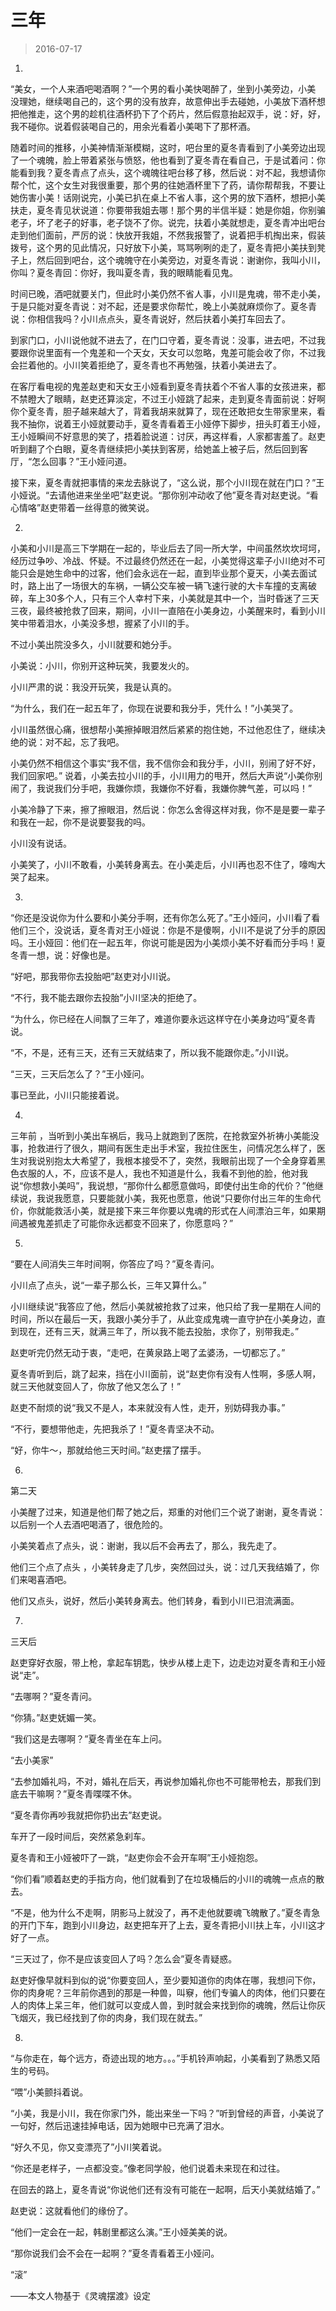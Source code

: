 # 三年

> 2016-07-17

1.

“美女，一个人来酒吧喝酒啊？”一个男的看小美快喝醉了，坐到小美旁边，小美 没理她，继续喝自己的，这个男的没有放弃，故意伸出手去碰她，小美放下酒杯想把他推走，这个男的趁机往酒杯扔下了个药片，然后假意抬起双手，说：好，好，我不碰你。说着假装喝自己的，用余光看着小美喝下了那杯酒。

随着时间的推移，小美神情渐渐模糊，这时，吧台里的夏冬青看到了小美旁边出现了一个魂魄，脸上带着紧张与愤怒，他也看到了夏冬青在看自己，于是试着问：你能看到我？夏冬青点了点头，这个魂魄往吧台移了移，然后说：对不起，我想请你帮个忙，这个女生对我很重要，那个男的往她酒杯里下了药，请你帮帮我，不要让她伤害小美！话刚说完，小美已扒在桌上不省人事，这个男的放下酒杯，想把小美扶走，夏冬青见状说道：你要带我姐去哪！那个男的半信半疑：她是你姐，你别骗老子，坏了老子的好事，老子饶不了你。说完，扶着小美就想走，夏冬青冲出吧台走到他们面前，严厉的说：快放开我姐，不然我报警了，说着把手机掏出来，假装拨号，这个男的见此情况，只好放下小美，骂骂咧咧的走了，夏冬青把小美扶到凳子上，然后回到吧台，这个魂魄守在小美旁边，对夏冬青说：谢谢你，我叫小川，你叫？夏冬青回：你好，我叫夏冬青，我的眼睛能看见鬼。

时间已晚，酒吧就要关门，但此时小美仍然不省人事，小川是鬼魂，带不走小美，于是只能对夏冬青说：对不起，还是要求你帮忙，晚上小美就麻烦你了。夏冬青说：你相信我吗？小川点点头，夏冬青说好，然后扶着小美打车回去了。

到家门口，小川说他就不进去了，在门口守着，夏冬青说：没事，进去吧，不过我要跟你说里面有一个鬼差和一个天女，天女可以忽略，鬼差可能会收了你，不过我会拦着他的。小川笑着拒绝了，夏冬青也不再勉强，扶着小美进去了。

在客厅看电视的鬼差赵吏和天女王小娅看到夏冬青扶着个不省人事的女孩进来，都不禁瞪大了眼睛，赵吏还算淡定，不过王小娅跳了起来，走到夏冬青面前说：好啊你个夏冬青，胆子越来越大了，背着我胡来就算了，现在还敢把女生带家里来，看我不抽你，说着王小娅就要动手，夏冬青看着王小娅停下脚步，扭头盯着王小娅，王小娅瞬间不好意思的笑了，捂着脸说道：讨厌，再这样看，人家都害羞了。赵吏听到翻了个白眼，夏冬青继续把小美扶到客房，给她盖上被子后，然后回到客厅，“怎么回事？”王小娅问道。

接下来，夏冬青就把事情的来龙去脉说了，“这么说，那个小川现在就在门口？”王小娅说。“去请他进来坐坐吧”赵吏说。“那你别冲动收了他”夏冬青对赵吏说。“看心情咯”赵吏带着一丝得意的微笑说。

2.

小美和小川是高三下学期在一起的，毕业后去了同一所大学，中间虽然坎坎坷坷，经历过争吵、冷战、怀疑。不过最终仍然还在一起，小美觉得这辈子小川绝对不可能只会是她生命中的过客，他们会永远在一起，直到毕业那个夏天，小美去面试时，路上出了一场很大的车祸，一辆公交车被一辆飞速行驶的大卡车撞的支离破碎，车上30多个人，只有三个人幸村下来，小美就是其中一个，当时昏迷了三天三夜，最终被抢救了回来，期间，小川一直陪在小美身边，小美醒来时，看到小川笑中带着泪水，小美没多想，握紧了小川的手。

不过小美出院没多久，小川就要和她分手。

小美说：小川，你别开这种玩笑，我要发火的。

小川严肃的说：我没开玩笑，我是认真的。

“为什么，我们在一起五年了，你现在说要和我分手，凭什么！”小美哭了。

小川虽然很心痛，很想帮小美擦掉眼泪然后紧紧的抱住她，不过他忍住了，继续决绝的说：对不起，忘了我吧。

小美仍然不相信这个事实“我不信，我不信你会和我分手，小川，别闹了好不好，我们回家吧。” 说着，小美去拉小川的手，小川用力的甩开，然后大声说“小美你别闹了，我说我们分手吧，我嫌你烦，我嫌你不好看，我嫌你脾气差，可以吗！”

小美冷静了下来，擦了擦眼泪，然后说：你怎么舍得这样对我，你不是是要一辈子和我在一起，你不是说要娶我的吗。

小川没有说话。

小美笑了，小川不敢看，小美转身离去。在小美走后，小川再也忍不住了，嚎啕大哭了起来。

3.

“你还是没说你为什么要和小美分手啊，还有你怎么死了。”王小娅问，小川看了看他们三个，没说话，夏冬青对王小娅说：你是不是傻啊，小川不是说了分手的原因吗。王小娅回：他们在一起五年，你说可能是因为小美烦小美不好看而分手吗！夏冬青一想，说：好像也是。

“好吧，那我带你去投胎吧”赵吏对小川说。

“不行，我不能去跟你去投胎”小川坚决的拒绝了。

“为什么，你已经在人间飘了三年了，难道你要永远这样守在小美身边吗”夏冬青说。

“不，不是，还有三天，还有三天就结束了，所以我不能跟你走。”小川说。

“三天，三天后怎么了？”王小娅问。

事已至此，小川只能接着说。

4.

三年前 ，当听到小美出车祸后，我马上就跑到了医院，在抢救室外祈祷小美能没事，抢救进行了很久，期间有医生走出手术室，我拉住医生，问情况怎么样了，医生对我说别抱太大希望了，我根本接受不了，突然，我眼前出现了一个全身穿着黑色衣服的人，不，应该不是人，我也不知道是什么，我看不到他的脸，他对我说“你想救小美吗”，我说想，“那你什么都愿意做吗，即使付出生命的代价？”他继续说，我说我愿意，只要能就小美，我死也愿意，他说“只要你付出三年的生命代价，你就能救活小美，就是接下来三年你要以鬼魂的形式在人间漂泊三年，如果期间遇被鬼差抓走了可能你永远都变不回来了，你愿意吗？”

5.

“要在人间消失三年时间啊，你答应了吗？”夏冬青问。

小川点了点头，说“一辈子那么长，三年又算什么。”

小川继续说“我答应了他，然后小美就被抢救了过来，他只给了我一星期在人间的时间，所以在最后一天，我跟小美分手了，从此变成鬼魂一直守护在小美身边，直到现在，还有三天，就满三年了，所以我不能去投胎，求你了，别带我走。”

赵吏听完仍然无动于衷，“走吧，在黄泉路上喝了孟婆汤，一切都忘了。”

夏冬青听到后，跳了起来，挡在小川面前，说“赵吏你有没有人性啊，多感人啊，就三天他就变回人了，你放了他又怎么了！”

赵吏不耐烦的说“我又不是人，本来就没有人性，走开，别妨碍我办事。”

“不行，要想带他走，先把我杀了！”夏冬青坚决不动。

“好，你牛～，那就给他三天时间。”赵吏摆了摆手。

6.

第二天

小美醒了过来，知道是他们帮了她之后，郑重的对他们三个说了谢谢，夏冬青说：以后别一个人去酒吧喝酒了，很危险的。

小美笑着点了点头，说：谢谢，我以后不会再去了，那么，我先走了。

他们三个点了点头 ，小美转身走了几步，突然回过头，说：过几天我结婚了，你们来喝喜酒吧。

他们又点头，说好，然后小美转身离去。他们转身，看到小川已泪流满面。

7.

三天后

赵吏穿好衣服，带上枪，拿起车钥匙，快步从楼上走下，边走边对夏冬青和王小娅说“走”。

“去哪啊？”夏冬青问。

“你猜。”赵吏妩媚一笑。

“我们这是去哪啊？”夏冬青坐在车上问。

“去小美家”

“去参加婚礼吗，不对，婚礼在后天，再说参加婚礼你也不可能带枪去，那我们到底去干嘛啊？”夏冬青喋喋不休。

“夏冬青你再吵我就把你扔出去”赵吏说。

车开了一段时间后，突然紧急刹车。

夏冬青和王小娅被吓了一跳，“赵吏你会不会开车啊”王小娅抱怨。

“你们看”顺着赵吏的手指方向，他们就看到了在垃圾桶后的小川的魂魄一点点的散去。

“不是，他为什么不走啊，阴影马上就没了，再不走他就要魂飞魄散了。”夏冬青急的开门下车，跑到小川身边，赵吏把车开了上去，夏冬青把小川扶上车，小川这才好了一点。

“三天过了，你不是应该变回人了吗？怎么会”夏冬青疑惑。

赵吏好像早就料到似的说“你要变回人，至少要知道你的肉体在哪，我想问下你，你的肉身呢？三年前你遇到的那是一种兽，叫竂，他们专骗人的肉体，他们只要在人的肉体上呆三年，他们就可以变成人兽，到时就会来找到你的魂魄，然后让你灰飞烟灭，我已经找到了你的肉身，我们现在就去。”

8.

“与你走在，每个远方，奇迹出现的地方。。。”手机铃声响起，小美看到了熟悉又陌生的号码。

“喂”小美颤抖着说。

“小美，我是小川，我在你家门外，能出来坐一下吗？”听到曾经的声音，小美说了一句好，然后迅速挂掉电话，因为她眼中已充满了泪水。

“好久不见，你又变漂亮了”小川笑着说。

“你还是老样子，一点都没变。”像老同学般，他们说着未来现在和过往。

在回去的路上，夏冬青说“你说他们还有没有可能在一起啊，后天小美就结婚了。”

赵吏说：这就看他们的缘份了。

“他们一定会在一起，韩剧里都这么演。”王小娅美美的说。

“那你说我们会不会在一起啊？”夏冬青看着王小娅问。

“滚”


——本文人物基于《灵魂摆渡》设定